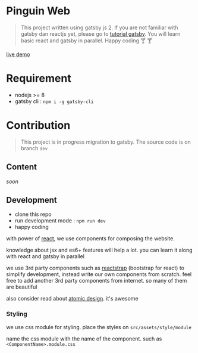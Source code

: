 # Pinguin Web
> This project written using gatsby js 2. If you are not familiar with gatsby dan reactjs yet, please go to [tutorial gatsby](https://www.gatsbyjs.org/). You will learn basic react and gatsby in parallel. Happy coding  :cocktail: :cocktail:

[live demo](https://tender-curie-26c45c.netlify.com/)

# Requirement
- nodejs >= 8
- gatsby cli : `npm i -g gatsby-cli`

# Contribution
> This project is in progress migration to gatsby. The source code is on branch `dev`

## Content
_soon_

## Development
- clone this repo
- run development mode : `npm run dev`
- happy coding

with power of [react](https://reactjs.org), we use components for composing the website.

knowledge about jsx and es6+ features will help a lot. you can learn it along with react and gatsby in parallel

we use 3rd party components such as [reactstrap](https://reactstrap.github.io) (bootstrap for react) to simplify development, instead write our own components from scratch. feel free to add another 3rd party components from internet. so many of them are beautiful

also consider read about [atomic design](http://bradfrost.com/blog/post/atomic-web-design). it's awesome

### Styling
we use css module for styling. place the styles on `src/assets/style/module`

name the css module with the name of the component. such as `<ComponentName>.module.css`
